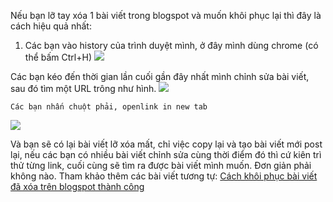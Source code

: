 Nếu bạn lỡ tay xóa 1 bài viết trong blogspot và muốn khôi phục lại thì đây là cách hiệu quả nhất:

1. Các bạn vào history của trình duyệt mình, ở đây mình dùng chrome (có thể bấm Ctrl+H)
![](https://images.viblo.asia/d53af481-fa33-4a3c-be50-075eacb13aec.png)

Các bạn kéo đến thời gian lần cuối gần đây nhất mình chỉnh sửa bài viết, sau đó tìm một URL  trông như hình.
![](https://images.viblo.asia/827e9edb-b3a9-4426-a95c-a937a66da126.png)

    Các bạn nhấn chuột phải, openlink in new tab
![](https://images.viblo.asia/3ec4e77c-5252-4819-a52d-5b833c25fa91.png)

Và bạn sẽ có lại bài viết lỡ xóa mất, chỉ việc copy lại và tạo bài viết mới post lại, nếu các bạn có nhiều bài viết chỉnh sửa cùng thời điểm đó thì cứ kiên trì thử từng link, cuối cùng sẽ tìm ra được bài viết mình muốn. Đơn giản phải không nào. Tham khảo thêm các bài viết tương tự: [Cách khôi phục bài viết đã xóa trên blogspot thành công](http://5minuteshack.blogspot.com/2018/03/cach-khoi-phuc-bai-viet-da-xoa-trong-blogspot.html)